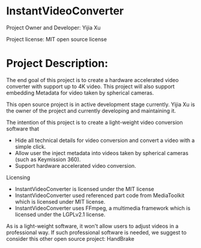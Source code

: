 # InstantVideoConverter
Project Owner and Developer: Yijia Xu

Project license: MIT open source license

# Project Description:
The end goal of this project is to create a hardware accelerated video converter with support up to 4K video. This project will also support embedding Metadata for video taken by spherical cameras.

This open source project is in active development stage currently. Yijia Xu is the owner of the project and currently developing and maintaining it.

The intention of this project is to create a light-weight video conversion software that
  - Hide all technical details for video conversion and convert a video with a simple click.
  - Allow user the inject metadata into videos taken by spherical cameras (such as Keymission 360).
  - Support hardware accelerated video conversion.

Licensing
- InstantVideoConverter is licensed under the MIT license
- InstantVideoConverter used referenced part code from MediaToolkit which is licensed under MIT license. 
- InstantVideoConverter uses FFmpeg, a multimedia framework which is licensed under the LGPLv2.1 license.

As is a light-weight software, it won't allow users to adjust videos in a professional way. If such professional software is needed, we suggest to consider this other open source project: HandBrake 

